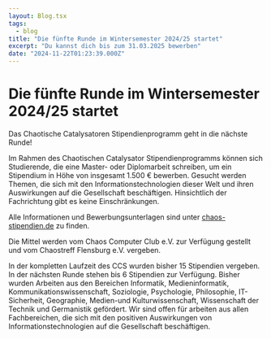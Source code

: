```yaml
---
layout: Blog.tsx
tags:
  - blog
title: "Die fünfte Runde im Wintersemester 2024/25 startet"
excerpt: "Du kannst dich bis zum 31.03.2025 bewerben"
date: "2024-11-22T01:23:39.000Z"
---
```


# Die fünfte Runde im Wintersemester 2024/25 startet

Das Chaotische Catalysatoren Stipendienprogramm geht in die nächste Runde!

Im Rahmen des Chaotischen Catalysator Stipendienprogramms können sich Studierende, die eine Master- oder Diplomarbeit schreiben, um ein Stipendium in Höhe von insgesamt 1.500 € bewerben. Gesucht werden Themen, die sich mit den Informationstechnologien dieser Welt und ihren Auswirkungen auf die Gesellschaft beschäftigen. Hinsichtlich der Fachrichtung gibt es keine Einschränkungen.

Alle Informationen und Bewerbungsunterlagen sind unter [chaos-stipendien.de](https://chaos-stipendien.de/) zu finden.

Die Mittel werden vom Chaos Computer Club e.V. zur Verfügung gestellt und vom Chaostreff Flensburg e.V. vergeben.

In der kompletten Laufzeit des CCS wurden bisher 15 Stipendien vergeben. In der nächsten Runde stehen bis 6 Stipendien zur Verfügung. Bisher wurden Arbeiten aus den Bereichen Informatik, Medieninformatik, Kommunikationswissenschaft, Soziologie, Psychologie, Philosophie, IT-Sicherheit, Geographie, Medien-und Kulturwissenschaft, Wissenschaft der Technik und Germanistik gefördert.
Wir sind offen für arbeiten aus allen Fachbereichen, die sich mit den positiven Auswirkungen von Informationstechnologien auf die Gesellschaft beschäftigen.
